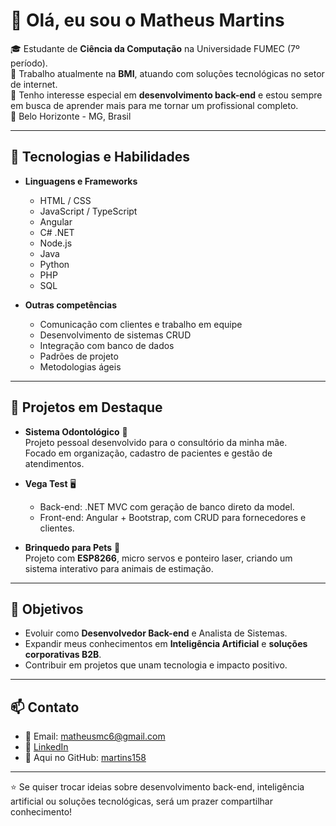 # 👋 Olá, eu sou o Matheus Martins

🎓 Estudante de **Ciência da Computação** na Universidade FUMEC (7º período).  
💼 Trabalho atualmente na **BMI**, atuando com soluções tecnológicas no setor de internet.  
🌱 Tenho interesse especial em **desenvolvimento back-end** e estou sempre em busca de aprender mais para me tornar um profissional completo.  
📍 Belo Horizonte - MG, Brasil  

---

## 🚀 Tecnologias e Habilidades

- **Linguagens e Frameworks**  
  - HTML / CSS  
  - JavaScript / TypeScript  
  - Angular  
  - C# .NET  
  - Node.js  
  - Java  
  - Python  
  - PHP  
  - SQL  

- **Outras competências**  
  - Comunicação com clientes e trabalho em equipe  
  - Desenvolvimento de sistemas CRUD  
  - Integração com banco de dados  
  - Padrões de projeto  
  - Metodologias ágeis  

---

## 📌 Projetos em Destaque

- **Sistema Odontológico** 🦷  
  Projeto pessoal desenvolvido para o consultório da minha mãe.  
  Focado em organização, cadastro de pacientes e gestão de atendimentos.  

- **Vega Test** 🖥️  
  - Back-end: .NET MVC com geração de banco direto da model.  
  - Front-end: Angular + Bootstrap, com CRUD para fornecedores e clientes.  

- **Brinquedo para Pets** 🐾  
  Projeto com **ESP8266**, micro servos e ponteiro laser, criando um sistema interativo para animais de estimação.  

---

## 🎯 Objetivos

- Evoluir como **Desenvolvedor Back-end** e Analista de Sistemas.  
- Expandir meus conhecimentos em **Inteligência Artificial** e **soluções corporativas B2B**.  
- Contribuir em projetos que unam tecnologia e impacto positivo.  

---

## 📫 Contato

- 📧 Email: matheusmc6@gmail.com   
- 💼 [LinkedIn](https://www.linkedin.com/in/matheus-martins)  
- 🐙 Aqui no GitHub: [martins158](https://github.com/martins158)

---

⭐ Se quiser trocar ideias sobre desenvolvimento back-end, inteligência artificial ou soluções tecnológicas, será um prazer compartilhar conhecimento!
